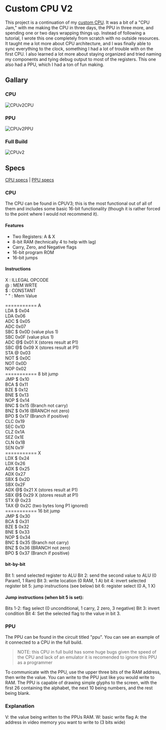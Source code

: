 # Custom CPU V2

This project is a continuation of my [custom CPU](https://github.com/KingstumusPrime/Custom-CPU-V1/). It was a bit of a "CPU Jam," with me making the CPU in three days, the PPU in three more, and spending one or two days wrapping things up. Instead of following a tutorial, I wrote this one completely from scratch with no outside resources. It taught me a lot more about CPU architecture, and I was finally able to sync everything to the clock, something I had a lot of trouble with on the first CPU. I also learned a lot more about staying organized and tried naming my components and tying debug output to most of the registers. This one also had a PPU, which I had a ton of fun making.

## Gallary

### CPU

![CPUv2CPU](https://github.com/user-attachments/assets/d7ae6f71-6609-4df6-8db3-7ac6bc890af7)

### PPU

![CPUv2PPU](https://github.com/user-attachments/assets/72216b19-578a-4223-83e0-799f49bc6a37)

### Full Build

![CPUv2](https://github.com/user-attachments/assets/4d44621e-d2ca-4bbd-a3c2-2b4c876a87e4)

## Specs

[CPU specs](https://github.com/KingstumusPrime/CustomCPUV2?tab=readme-ov-file#cpu) | [PPU specs](https://github.com/KingstumusPrime/CustomCPUV2?tab=readme-ov-file#ppu)

### CPU

The CPU can be found in CPUV3; this is the most functional out of all of them and includes some basic 16-bit functionality (though it is rather forced to the point where I would not recommend it).

#### Features
* Two Registers: A & X
* 8-bit RAM (technically 4 to help with lag)
* Carry, Zero, and Negative flags
* 16-bit program ROM
* 16-bit jumps



#### Instructions<br/>

X   : ILLEGAL OPCODE<br/>
@   : MEM WRTE<br/>
$   : CONSTANT<br/>
" " : Mem Value<br/>

=========== A<br/>
LDA $  0x04<br/>
LDA    0x06<br/>
ADC $  0x05<br/>
ADC    0x07<br/>
SBC $  0x0D (value plus 1)<br/>
SBC    0x0F (value plus 1)<br/>
ADC @$ 0x01 X (stores result at P1)<br/>
SBC @$ 0x09 X (stores result at P1)<br/>
STA @  0x03<br/>
NOT $  0x0C<br/>
NOT    0x0D<br/>
NOP    0x02<br/>
=========== 8 bit jump<br/>
JMP $  0x10<br/>
BCA $  0x11<br/>
BZE $  0x12<br/>
BNE $  0x13<br/>
NOP $  0x14<br/>
BNC $  0x15 (Branch not carry)<br/>
BNZ $  0x16 (BRANCH not zero)<br/>
BPO $  0x17 (Branch if positive)<br/>
CLC    0x19<br/>
SEC    0x1D<br/>
CLZ    0x1A<br/>
SEZ    0x1E<br/>
CLN    0x1B<br/>
SEN    0x1F<br/>
=========== X<br/>
LDX $  0x24<br/>
LDX    0x26<br/>
ADX $  0x25<br/>
ADX    0x27<br/>
SBX $  0x2D<br/>
SBX    0x2F<br/>
ADX @$ 0x21 X (stores result at P1)<br/>
SBX @$ 0x29 X (stores result at P1)<br/>
STX @  0x23<br/>
TAX @  0x2C (two bytes long P1 ignored)<br/>
=========== 16 bit jump<br/>
JMP $  0x30<br/>
BCA $  0x31<br/>
BZE $  0x32<br/>
BNE $  0x33<br/>
NOP $  0x34<br/>
BNC $  0x35 (Branch not carry)<br/>
BNZ $  0x36 (BRANCH not zero)<br/>
BPO $  0x37 (Branch if positive)<br/>

#### bit-by-bit

Bit 1: send selected register to ALU
Bit 2: send the second value to ALU (0 Param1, 1 Ram)
Bit 3: write location (0 RAM, 1 A)
bit 4: invert selected register
bit 5: jump instructions (see below)
bit 6: register select (0 A, 1 X)

#### Jump instructions (when bit 5 is set):
Bits 1-2: flag select (0 unconditional, 1 carry, 2 zero, 3 negative)
Bit  3: invert condition
Bit  4: Set the selected flag to the value in bit 3.

### PPU

The PPU can be found in the circuit titled "ppu". You can see an example of it connected to a CPU in the full build. 

> NOTE: this CPU in full build has some huge bugs given the speed of the CPU and lack of an emulator it is recomended to ignore this PPU as a programmer

To communicate with the PPU, use the upper three bits of the RAM address, then write the value. You can write to the PPU just like you would write to RAM. The PPU is capable of drawing simple glyphs to the screen, with the first 26 containing the alphabet, the next 10 being numbers, and the rest being blank.

### Explanation

V: the value being written to the PPUs RAM.
W: basic write flag
A: the address in video memory you want to write to (3 bits wide)



